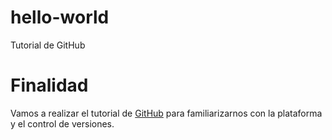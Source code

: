 # hello-world
Tutorial de GitHub

# Finalidad

Vamos a realizar el tutorial de [GitHub](https://docs.github.com/es/get-started/quickstart/hello-world) para familiarizarnos con la plataforma y el control de versiones.
